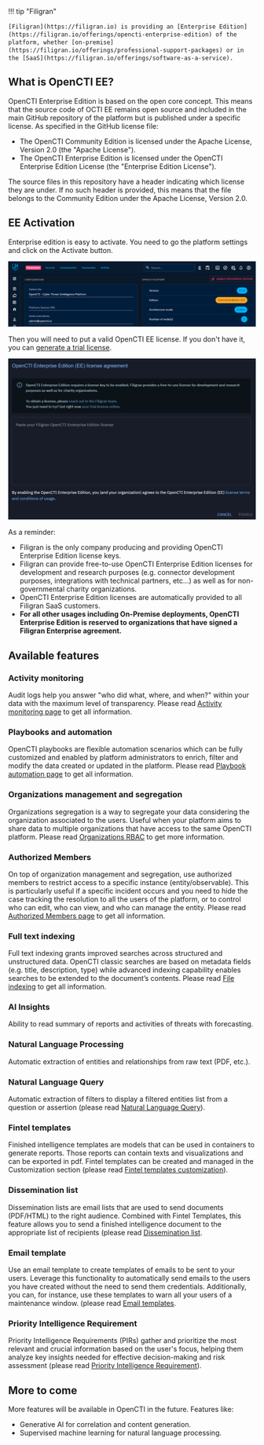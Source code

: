 !!! tip "Filigran"

    [Filigran](https://filigran.io) is providing an [Enterprise Edition](https://filigran.io/offerings/opencti-enterprise-edition) of the platform, whether [on-premise](https://filigran.io/offerings/professional-support-packages) or in the [SaaS](https://filigran.io/offerings/software-as-a-service).

## What is OpenCTI EE?

OpenCTI Enterprise Edition is based on the open core concept. This means that the source code of OCTI EE remains open source and included in the main GitHub repository of the platform but is published under a specific license. As specified in the GitHub license file:

- The OpenCTI Community Edition is licensed under the Apache License, Version 2.0 (the "Apache License").
- The OpenCTI Enterprise Edition is licensed under the OpenCTI Enterprise Edition License (the "Enterprise Edition License").

The source files in this repository have a header indicating which license they are under. If no such header is provided, this means that the file belongs to the Community Edition under the Apache License, Version 2.0.

## EE Activation
Enterprise edition is easy to activate. You need to go the platform settings and click on the Activate button.

![OpenCTI activation](assets/enterprise-activate.png)

Then you will need to put a valid OpenCTI EE license. If you don't have it, you can [generate a trial license](https://filigran.io/enterprise-editions-trial/). 

![OpenCTI EE EULA](assets/enterprise-eula.png)

As a reminder:

- Filigran is the only company producing and providing OpenCTI Enterprise Edition license keys.
- Filigran can provide free-to-use OpenCTI Enterprise Edition licenses for development and research purposes (e.g. connector development purposes, integrations with technical partners, etc...) as well as for non-governmental charity organizations.
- OpenCTI Enterprise Edition licenses are automatically provided to all Filigran SaaS customers.
- **For all other usages including On-Premise deployments, OpenCTI Enterprise Edition is reserved to organizations that have signed a Filigran Enterprise agreement.**

## Available features

### Activity monitoring

Audit logs help you answer "who did what, where, and when?" within your data with the maximum level of transparency. Please read [Activity monitoring page](audit/overview.md) to get all information.

### Playbooks and automation

OpenCTI playbooks are flexible automation scenarios which can be fully customized and enabled by platform administrators to enrich, filter and modify the data created or updated in the platform. Please read [Playbook automation page](../usage/automation.md) to get all information.

### Organizations management and segregation

Organizations segregation is a way to segregate your data considering the organization associated to the users. Useful when your platform aims to share data to multiple organizations that have access to the same OpenCTI platform. Please read [Organizations RBAC](../administration/organization-segregation.md) to get more information.

### Authorized Members

On top of organization management and segregation, use authorized members to restrict access to a specific instance (entity/observable). This is particularly useful if a specific incident occurs and you need to hide the case tracking the resolution to all the users of the platform, or to control who can edit, who can view, and who can manage the entity. Please read [Authorized Members page](https://docs.opencti.io/latest/administration/authorized-members/) to get all information.


### Full text indexing

Full text indexing grants improved searches across structured and unstructured data. OpenCTI classic searches are based on metadata fields (e.g. title, description, type) while advanced indexing capability  enables  searches  to  be  extended  to  the document’s contents. Please read [File indexing](../administration/file-indexing.md) to get all information.

### AI Insights

Ability to read summary of reports and activities of threats with forecasting.

### Natural Language Processing

Automatic extraction of entities and relationships from raw text (PDF, etc.).

### Natural Language Query

Automatic extraction of filters to display a filtered entities list from a question or assertion (please read [Natural Language Query](../usage/refine-content.md#nlq-section)).

### Fintel templates

Finished intelligence templates are models that can be used in containers to generate reports. Those reports can contain texts and visualizations and can be exported in pdf. Fintel templates can be created and managed in the Customization section (please read  [Fintel templates customization](./entities.md)).

### Dissemination list

Dissemination lists are email lists that are used to send documents (PDF/HTML) to the right audience. Combined with Fintel Templates, this feature allows you to send a finished intelligence document to the appropriate list of recipients (please read [Dissemination list](../administration/dissemination-list.md).

### Email template

Use an email template to create templates of emails to be sent to your users. Leverage this functionality to automatically send emails to the users you have created without the need to send them credentials. Additionally, you can, for instance, use these templates to warn all your users of a maintenance window. (please read [Email templates](../administration/email-templates.md).

### Priority Intelligence Requirement

Priority Intelligence Requirements (PIRs) gather and prioritize the most relevant and crucial information based on the user's focus, helping them analyze key insights needed for effective decision-making and risk assessment (please read [Priority Intelligence Requirement](../usage/pir.md)).


## More to come

More features will be available in OpenCTI in the future. Features like:

- Generative AI for correlation and content generation.
- Supervised machine learning for natural language processing.
